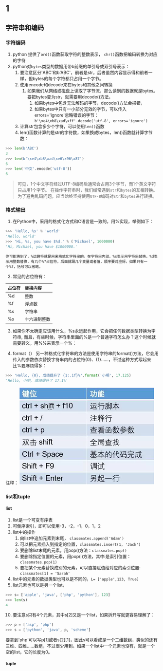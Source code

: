 # 1
## 字符串和编码
### 字符编码
1. python 提供了`ord()`函数获取字符的整数表示， `chr()`函数把编码转换为对应的字符
2. python对`bytes`类型的数据用带b前缀的单引号或双引号表示：
    1. 要注意区分'ABC'和b'ABC'，前者是str，后者虽然内容显示得和前者一样，但bytes的每个字符都只占用一个字节。
    2. 使用encode和decode来在bytes和其他之间转换
        1. 如果我们从网络或磁盘上读取了字节流，那么读到的数据就是bytes。要把bytes变为str，就需要用decode()方法，
            1. 如果bytes中包含无法解码的字节，decode()方法会报错，
            2. 如果bytes中只有一小部分无效的字节，可以传入errors='ignore'忽略错误的字节：` b'\xe4\xb8\xad\xff'.decode('utf-8', errors='ignore')`
    1. 计算str包含多少个字符，可以使用`len()`函数
    2. len()函数计算的是str的字符数，如果换成bytes，len()函数就计算字节数：
```python
>>> len(b'ABC')
3
>>> len(b'\xe4\xb8\xad\xe6\x96\x87')
6
>>> len('中文'.encode('utf-8'))
6
```
> 可见，1个中文字符经过UTF-8编码后通常会占用3个字节，而1个英文字符只占用1个字节。
在操作字符串时，我们经常遇到`str`和`bytes`的互相转换。为了避免乱码问题，应当始终坚持使用`UTF-8`编码对`str`和`bytes`进行转换。
### 格式输出
1. 在Python中，采用的格式化方式和C语言是一致的，用%实现，举例如下：
```python
>>> 'Hello, %s' % 'world'
'Hello, world'
>>> 'Hi, %s, you have $%d.' % ('Michael', 1000000)
'Hi, Michael, you have $1000000.'
```
    你可能猜到了，%运算符就是用来格式化字符串的。在字符串内部，%s表示用字符串替换，%d表示用整数替换，有几个%?占位符，后面就跟几个变量或者值，顺序要对应好。如果只有一个%?，括号可以省略。

2. 常见的占位符有：

|  占位符 | 替换内容 |
| :--- | :--- | 
| %d	  | 整数 |
| %f |	    浮点数  |
| %s |	    字符串|
| %x |	    十六进制整数|

3. 如果你不太确定应该用什么，%s永远起作用，它会把任何数据类型转换为字符串, 而且，有些时候，字符串里面的%是一个普通字符怎么办？这个时候就需要转义，用%%来表示一个%：

4. format（）
另一种格式化字符串的方法是使用字符串的format()方法，它会用传入的参数依次替换字符串内的占位符{0}、{1}……，不过这种方式写起来比%要麻烦得多：
```python
>>> 'Hello, {0}, 成绩提升了 {1:.1f}%'.format('小明', 17.125)
'Hello, 小明, 成绩提升了 17.1%'
```
注释： ![](_v_images/_1523597053_32015.png)

### list和tuple
#### list
1. list是一个可变有序表
2. 可倒序索引，即可以使用-3，-2，-1，0，1，2
3. list中的操作
    1. 向list中追加元素到末尾， `classmates.append('Adam')`
    2. 可以把元素插入到指定的位置，`classmates.insert(1, 'Jack')`
    3. 要删除list末尾的元素，用pop()方法：`classmates.pop()`
    4. 要删除指定位置的元素，用pop(i)方法，其中i是索引位置： `classmates.pop(1)`
    5. 要把某个元素替换成别的元素，可以直接赋值给对应的索引位置:` classmates[1] = 'Sarah'`
8.  list中的元素的数据类型也可以是不同的，`L= ['apple',123, True]`
9. list元素也可以是另一个list，
```python
>>> s= ['apple', 'java', ['php', 'python'], 123]
>>> len(s)
4
```
10. 要注意s只有4个元素，其中s[2]又是一个list，如果拆开写就更容易理解了：
```python
>>> p = ['asp', 'php']
>>> s = ['python', 'java', p, 'scheme']
```
要拿到'php'可以写p[1]或者s[2][1]，因此s可以看成是一个二维数组，类似的还有三维、四维……数组，不过很少用到。如果一个list中一个元素也没有，就是一个空的list，它的长度为0。

#### tuple





